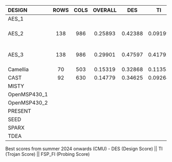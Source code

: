 |   DESIGN   |   ROWS   |   COLS   |   OVERALL   |   DES   |   TI   |   FSP_FI   | Comments |
|   :---    |   :---:  |   :---:  |    :---:    | :---:   |  :---: |    :---:   | :---: |
| AES_1	|   |   |   |   |   |   | |
| AES_2	|  138 | 986 | 0.25893 | 0.42388 | 0.09199 | 1.12970 | No security tricks |
| AES_3	|  138 | 986 | 0.29901 | 0.47597 | 0.41792 | 0.83853 | No security tricks |
| Camellia| 70 | 503  | 0.15319  | 0.32868  |  0.11353  | 0.81861  | |
| CAST	|  92 | 630  | 0.14779  |  0.34625 | 0.09264  | 0.76104  | |
| MISTY	|   |   |   |   |   |   | |
| OpenMSP430_1| |   |   |   |   |   | |
| OpenMSP430_2| |   |   |   |   |   | |
| PRESENT ||   |   |   |   |   | |
| SEED	| |   |   |   |   |   | |
| SPARX	| |   |   |   |   |   | |
| TDEA	||   |   |   |   |   | |

Best scores from summer 2024 onwards (CMU) - DES (Design Score) || TI (Trojan Score) || FSP_FI (Probing Score)
